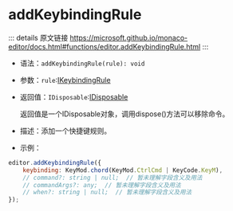 # addKeybindingRule

<backTop />
        
::: details 原文链接
https://microsoft.github.io/monaco-editor/docs.html#functions/editor.addKeybindingRule.html
:::

- 语法：`addKeybindingRule(rule): void`

- 参数：`rule`:[IKeybindingRule](/api/editor/IKeybindingRule.md)

- 返回值：`IDisposable`:[IDisposable](/api/IDisposable.md)

    返回值是一个IDisposable对象，调用dispose()方法可以移除命令。

- 描述：添加一个快捷键规则。

- 示例：

```js
editor.addKeybindingRule({
    keybinding: KeyMod.chord(KeyMod.CtrlCmd | KeyCode.KeyM),
    // command?: string | null;  // 暂未理解字段含义及用法
    // commandArgs?: any;  // 暂未理解字段含义及用法
    // when?: string | null;  // 暂未理解字段含义及用法
});
```
